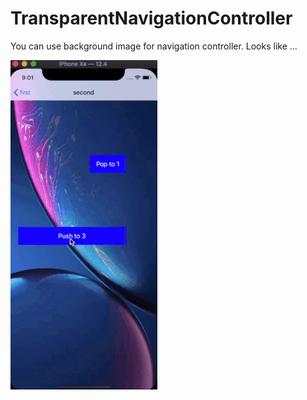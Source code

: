 # TransparentNavigationController

You can use background image for navigation controller. 
Looks like ...

![Gif with example](https://github.com/vurf/TransparentNavigationController/blob/master/example.gif)
